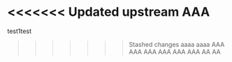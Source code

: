 <<<<<<< Updated upstream
AAA
=======
test1test
>>>>>>> Stashed changes
aaaa
aaaa
AAA
AAA
AAA
AAA
AAA
AAA
AA
AA
